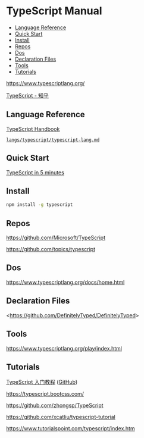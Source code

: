 <!-- omit in toc -->
# TypeScript Manual

- [Language Reference](#language-reference)
- [Quick Start](#quick-start)
- [Install](#install)
- [Repos](#repos)
- [Dos](#dos)
- [Declaration Files](#declaration-files)
- [Tools](#tools)
- [Tutorials](#tutorials)

<https://www.typescriptlang.org/>

[TypeScript - 知乎](https://www.zhihu.com/topic/19766226/hot)

## Language Reference

[TypeScript Handbook](https://www.typescriptlang.org/docs/handbook/)

[`langs/typescript/typescript-lang.md`](/langs/typescript/typescript-lang.md)

## Quick Start

[TypeScript in 5 minutes](https://www.typescriptlang.org/docs/handbook/typescript-in-5-minutes.html)

## Install

```bash
npm install -g typescript
```

## Repos

<https://github.com/Microsoft/TypeScript>

<https://github.com/topics/typescript>

## Dos

<https://www.typescriptlang.org/docs/home.html>

## Declaration Files

<<https://github.com/DefinitelyTyped/DefinitelyTyped>>

## Tools

<https://www.typescriptlang.org/play/index.html>

## Tutorials

[TypeScript 入门教程](https://ts.xcatliu.com/) ([GitHub](https://github.com/xcatliu/typescript-tutorial))

<https://typescript.bootcss.com/>

<https://github.com/zhongsp/TypeScript>

<https://github.com/xcatliu/typescript-tutorial>

<https://www.tutorialspoint.com/typescript/index.htm>
